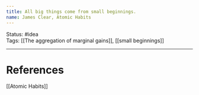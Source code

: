 ```yaml
---
title: All big things come from small beginnings.
name: James Clear, Atomic Habits
---
```


Status: #idea  
Tags: [[The aggregation of marginal gains]], [[small beginnings]]

---
# References
[[Atomic Habits]]